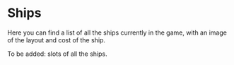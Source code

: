 # Ships

Here you can find a list of all the ships currently in the game, with an image of the layout and cost of the ship.

To be added: slots of all the ships.
